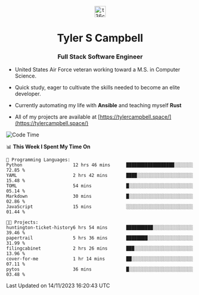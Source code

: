 <p align="center">
<a href="https://www.linkedin.com/in/t36campbell" target="blank"><img align="center" src="https://ik.imagekit.io/t36campbell/Portfolio/linkedin.png.original_m8bbGgPh6.png" alt="t36campbell" height="30" width="30" /></a>
</p>
<h1 align="center">Tyler S Campbell</h1>
<h3 align="center">Full Stack Software Engineer</h3>

* United States Air Force veteran working toward a M.S. in Computer Science.

* Quick study, eager to cultivate the skills needed to become an elite developer.

* Currently automating my life with **Ansible** and teaching myself **Rust**

* All of my projects are available at [https://tylercampbell.space/](https://tylercampbell.space/)

<!--START_SECTION:waka-->
![Code Time](http://img.shields.io/badge/Code%20Time-2%2C976%20hrs%2024%20mins-blue)

📊 **This Week I Spent My Time On** 

```text
💬 Programming Languages: 
Python                   12 hrs 46 mins      ██████████████████░░░░░░░   72.85 % 
YAML                     2 hrs 42 mins       ████░░░░░░░░░░░░░░░░░░░░░   15.48 % 
TOML                     54 mins             █░░░░░░░░░░░░░░░░░░░░░░░░   05.14 % 
Markdown                 30 mins             █░░░░░░░░░░░░░░░░░░░░░░░░   02.86 % 
JavaScript               15 mins             ░░░░░░░░░░░░░░░░░░░░░░░░░   01.44 % 

🐱‍💻 Projects: 
huntington-ticket-history6 hrs 54 mins       ██████████░░░░░░░░░░░░░░░   39.46 % 
papertrail               5 hrs 36 mins       ████████░░░░░░░░░░░░░░░░░   31.99 % 
filingcabinet            2 hrs 26 mins       ███░░░░░░░░░░░░░░░░░░░░░░   13.96 % 
cover-for-me             1 hr 14 mins        ██░░░░░░░░░░░░░░░░░░░░░░░   07.11 % 
pytos                    36 mins             █░░░░░░░░░░░░░░░░░░░░░░░░   03.48 % 
```


 Last Updated on 14/11/2023 16:20:43 UTC
<!--END_SECTION:waka-->
